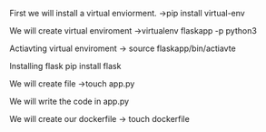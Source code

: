 First we will install a virtual enviorment.
->pip install virtual-env

We will create virtual enviroment
->virtualenv flaskapp -p python3

Actiavting virtual enviroment
-> source flaskapp/bin/actiavte

Installing flask
pip install flask

We will create file ->touch app.py

We will write the code in app.py

We will create our dockerfile
-> touch dockerfile

